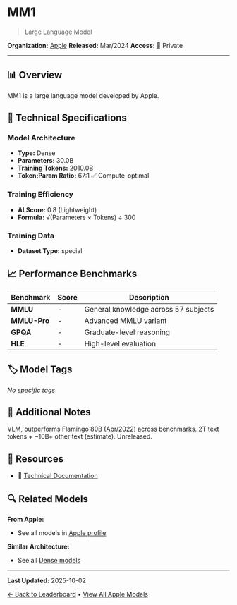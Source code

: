 # MM1

> Large Language Model

**Organization:** [Apple](../../labs/apple.md)
**Released:** Mar/2024
**Access:** 🔴 Private

---

## 📊 Overview

MM1 is a large language model developed by Apple.

## 🔧 Technical Specifications

### Model Architecture
- **Type:** Dense
- **Parameters:** 30.0B
- **Training Tokens:** 2010.0B
- **Token:Param Ratio:** 67:1 ✅ Compute-optimal

### Training Efficiency
- **ALScore:** 0.8 (Lightweight)
- **Formula:** √(Parameters × Tokens) ÷ 300

### Training Data
- **Dataset Type:** special

## 📈 Performance Benchmarks

| Benchmark | Score | Description |
|-----------|-------|-------------|
| **MMLU** | - | General knowledge across 57 subjects |
| **MMLU-Pro** | - | Advanced MMLU variant |
| **GPQA** | - | Graduate-level reasoning |
| **HLE** | - | High-level evaluation |

## 🏷️ Model Tags

_No specific tags_

## 📝 Additional Notes

VLM, outperforms Flamingo 80B (Apr/2022) across benchmarks. 2T text tokens + ~10B+ other text (estimate). Unreleased.

## 🔗 Resources

- 📄 [Technical Documentation](https://arxiv.org/abs/2403.09611)

## 🔍 Related Models

**From Apple:**
- See all models in [Apple profile](../../labs/apple.md)

**Similar Architecture:**
- See all [Dense models](../../architectures/dense.md)

---

**Last Updated:** 2025-10-02

[← Back to Leaderboard](../../README.md) • [View All Apple Models](../../labs/apple.md)
